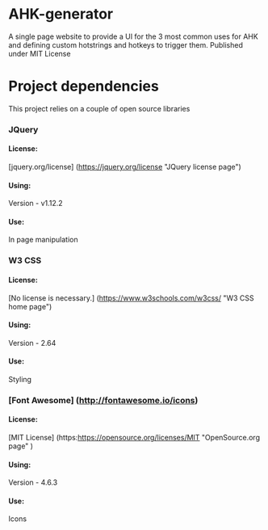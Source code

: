 # AHK-generator
A single page website to provide a UI for the 3 most common uses for AHK and defining custom hotstrings and hotkeys to trigger them.
Published under MIT License


# Project dependencies
This project relies on a couple of open source libraries
 
### JQuery
#### License:
[jquery.org/license] (https://jquery.org/license "JQuery license page")
#### Using:
Version - v1.12.2
#### Use:
In page manipulation

### W3 CSS
#### License:
[No license is necessary.] (https://www.w3schools.com/w3css/ "W3 CSS home page")
#### Using:
Version - 2.64
#### Use:
Styling

### [Font Awesome] (http://fontawesome.io/icons)
#### License:
[MIT License] (https:https://opensource.org/licenses/MIT "OpenSource.org page" )
#### Using:
Version - 4.6.3
#### Use:
Icons